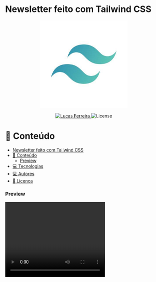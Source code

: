 # Newsletter feito com Tailwind CSS

<p align="center">
   <img src="./image/logo-tailwind.png" alt="Tailwind" width="280"/>
</p>

<p align="center">
   <a href="https://www.linkedin.com/in/lucasfpnt/">
      <img alt="Lucas Ferreira" src="https://img.shields.io/badge/-Lucas Ferreira-2A2C39?style=flat&logo=Linkedin&logoColor=white" />
   </a>

  <img alt="License" src="https://img.shields.io/badge/license-MIT-2A2C39">
</p>

# :pushpin: Conteúdo

- [Newsletter feito com Tailwind CSS](#newsletter-feito-com-tailwind-css)
- [:pushpin: Conteúdo](#pushpin-conteúdo)
    - [Preview](#preview)
- [:computer: Tecnologias](#computer-tecnologias)
- [:computer: Autores](#computer-autores)
- [:closed_book: Licença](#closed_book-licença)

### Preview

<div>
    <video width="320" height="240" controls="controls" autoplay="autoplay">
    <source src="./image/screencast-avatars.githubusercontent.com-2022.05.07-16_00_00.webm" type="video/mp4">
    <object data="" width="320" height="240">
    <embed width="320" height="240" src="./image/screencast-avatars.githubusercontent.com-2022.05.07-16_00_00.webm">
   <img src="./image/paginaDesktop.png" width="400px" />
   <img src="./image/Pagina1.png" width="400px" />
   <img src="./image/paginaMobile.png" width="400px" />
</div>

# :computer: Tecnologias

Este projeto foi feito utilizando as seguintes tecnologias:

- [Tailwind](https://tailwindcss.com/)
- [CSS]()

# :computer: Autores

<table>
  <tr>
    <td align="center">
      <a href="http://github.com/tavareshenrique/">
        <img src="https://avatars.githubusercontent.com/u/49257942?s=400&u=97408bb77fec617d75b392c70feac7b96b7114dd&v=4" width="100px;" alt="Lucas Ferreira"/>
        <br />
        <sub>
          <b>Lucas Ferreira</b>
        </sub>
       </a>
       <br />
       <a href="https://www.linkedin.com/in/lucasfpnt/" title="Linkedin">@lucasfpnt</a>
       <br />
       <a href="https://www.linkedin.com/in/lucasfpnt/" title="Code">💻</a>
    </td>
    <td align="center">
      <a href="http://github.com/lucasf5/">
        <img src="https://avatars.githubusercontent.com/u/4975968?s=200&v=4" width="100px;" alt="Alura"/>
        <br />
        <sub>
          <b>Alura</b>
        </sub>
       </a>
       <br />
       <a href="https://github.com/alura-cursos" title="Linkedin">@Alura</a>
       <br />
       <a href="" title="Creators">🚀</a>
    </td>
  </tr>
</table>

# :closed_book: Licença

Este projeto está sob a licença [MIT](./LICENSE).


